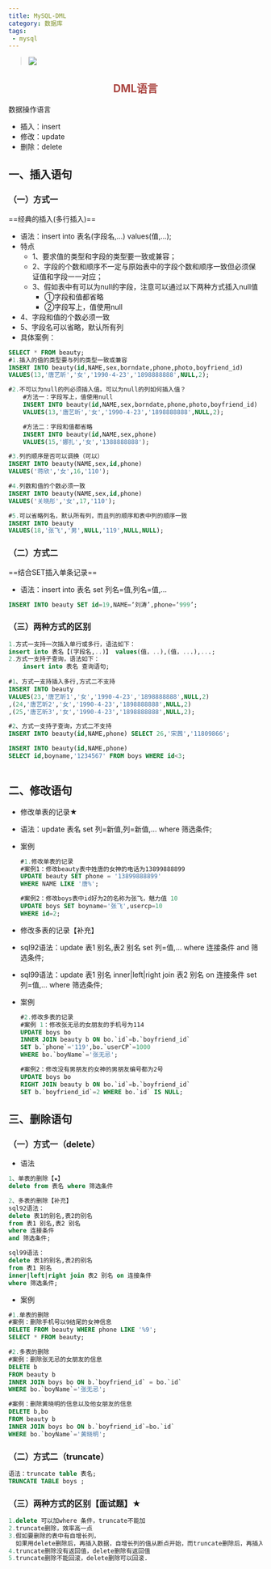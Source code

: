 ```yaml
---
title: MySQL-DML
category: 数据库
tags:
 - mysql
---
```


> ![](https://img.shields.io/badge/DML-Data_Manipulation_Language-blue.svg) 

<!-- more -->



<h2 style="color:#ab4642" align="center">DML语言</h2>

数据操作语言
- 插入：insert
- 修改：update
- 删除：delete



## 一、插入语句

### （一）方式一

==经典的插入(多行插入)==

- 语法：insert into 表名(字段名,…) values(值,…);
- 特点
  - 1、要求值的类型和字段的类型要一致或兼容；
  - 2、字段的个数和顺序不一定与原始表中的字段个数和顺序一致但必须保证值和字段一一对应；
  - 3、假如表中有可以为null的字段，注意可以通过以下两种方式插入null值
    - ①字段和值都省略
    - ②字段写上，值使用null
- 4、字段和值的个数必须一致
- 5、字段名可以省略，默认所有列
- 具体案例：

```sql
SELECT * FROM beauty;
#1.插入的值的类型要与列的类型一致或兼容
INSERT INTO beauty(id,NAME,sex,borndate,phone,photo,boyfriend_id)
VALUES(13,'唐艺昕','女','1990-4-23','1898888888',NULL,2);

#2.不可以为null的列必须插入值。可以为null的列如何插入值？
    #方法一：字段写上，值使用null
    INSERT INTO beauty(id,NAME,sex,borndate,phone,photo,boyfriend_id)
    VALUES(13,'唐艺昕','女','1990-4-23','1898888888',NULL,2);

    #方法二：字段和值都省略
    INSERT INTO beauty(id,NAME,sex,phone)
    VALUES(15,'娜扎','女','1388888888');

#3.列的顺序是否可以调换（可以）
INSERT INTO beauty(NAME,sex,id,phone)
VALUES('蒋欣','女',16,'110');

#4.列数和值的个数必须一致
INSERT INTO beauty(NAME,sex,id,phone)
VALUES('关晓彤','女',17,'110');

#5.可以省略列名，默认所有列，而且列的顺序和表中列的顺序一致
INSERT INTO beauty
VALUES(18,'张飞','男',NULL,'119',NULL,NULL);

```



### （二）方式二 

 ==结合SET插入单条记录==

- 语法：insert into 表名 set 列名=值,列名=值,…

```sql
INSERT INTO beauty SET id=19,NAME=‘刘涛’,phone=‘999’;
```



### （三）两种方式的区别

```sql
1.方式一支持一次插入单行或多行，语法如下：
insert into 表名【(字段名,..)】 values(值，..),(值，...),...;
2.方式一支持子查询，语法如下：
    insert into 表名 查询语句;
    
#1、方式一支持插入多行,方式二不支持
INSERT INTO beauty
VALUES(23,'唐艺昕1','女','1990-4-23','1898888888',NULL,2)
,(24,'唐艺昕2','女','1990-4-23','1898888888',NULL,2)
,(25,'唐艺昕3','女','1990-4-23','1898888888',NULL,2);

#2、方式一支持子查询，方式二不支持
INSERT INTO beauty(id,NAME,phone) SELECT 26,'宋茜','11809866';

INSERT INTO beauty(id,NAME,phone) 
SELECT id,boyname,'1234567' FROM boys WHERE id<3;       
 
```



## 二、修改语句

- 修改单表的记录★

- 语法：update 表名 set 列=新值,列=新值,… where 筛选条件;

- 案例

  ```sql
  #1.修改单表的记录
  #案例1：修改beauty表中姓唐的女神的电话为13899888899
  UPDATE beauty SET phone = '13899888899'
  WHERE NAME LIKE '唐%';
  
  #案例2：修改boys表中id好为2的名称为张飞，魅力值 10
  UPDATE boys SET boyname='张飞',usercp=10
  WHERE id=2;
  
  ```

- 修改多表的记录【补充】

- sql92语法：update 表1 别名,表2 别名 set 列=值,… where 连接条件 and 筛选条件;

- sql99语法：update 表1 别名 inner|left|right join 表2 别名 on 连接条件 set 列=值,… where 筛选条件;

- 案例

  ```sql
  #2.修改多表的记录
  #案例 1：修改张无忌的女朋友的手机号为114
  UPDATE boys bo
  INNER JOIN beauty b ON bo.`id`=b.`boyfriend_id`
  SET b.`phone`='119',bo.`userCP`=1000
  WHERE bo.`boyName`='张无忌';
  
  #案例2：修改没有男朋友的女神的男朋友编号都为2号
  UPDATE boys bo
  RIGHT JOIN beauty b ON bo.`id`=b.`boyfriend_id`
  SET b.`boyfriend_id`=2 WHERE bo.`id` IS NULL;
  
  ```

  

## 三、删除语句

### （一）方式一（delete）

- 语法

```sql
1、单表的删除【★】
delete from 表名 where 筛选条件

2、多表的删除【补充】
sql92语法：
delete 表1的别名,表2的别名
from 表1 别名,表2 别名
where 连接条件
and 筛选条件;

sql99语法：
delete 表1的别名,表2的别名
from 表1 别名
inner|left|right join 表2 别名 on 连接条件
where 筛选条件;

```

- 案例

```sql
#1.单表的删除
#案例：删除手机号以9结尾的女神信息
DELETE FROM beauty WHERE phone LIKE '%9';
SELECT * FROM beauty;

#2.多表的删除
#案例：删除张无忌的女朋友的信息
DELETE b
FROM beauty b
INNER JOIN boys bo ON b.`boyfriend_id` = bo.`id`
WHERE bo.`boyName`='张无忌';

#案例：删除黄晓明的信息以及他女朋友的信息
DELETE b,bo
FROM beauty b
INNER JOIN boys bo ON b.`boyfriend_id`=bo.`id`
WHERE bo.`boyName`='黄晓明';

```

### （二）方式二（truncate）

```sql
语法：truncate table 表名;
TRUNCATE TABLE boys ;

```



### （三）两种方式的区别【面试题】★

```sql
1.delete 可以加where 条件，truncate不能加
2.truncate删除，效率高一点
3.假如要删除的表中有自增长列，
  如果用delete删除后，再插入数据，自增长列的值从断点开始，而truncate删除后，再插入数据，自增长列的值从1开始。
4.truncate删除没有返回值，delete删除有返回值
5.truncate删除不能回滚，delete删除可以回滚.

```

